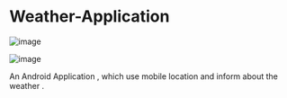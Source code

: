 # Weather-Application


![image](https://user-images.githubusercontent.com/74857569/120196855-f5595c80-c23d-11eb-8702-29ff96e45bd2.png)


![image](https://user-images.githubusercontent.com/74857569/120196962-1752df00-c23e-11eb-987b-2f1de881889e.png)




An Android Application , which use mobile location and inform about the weather .
